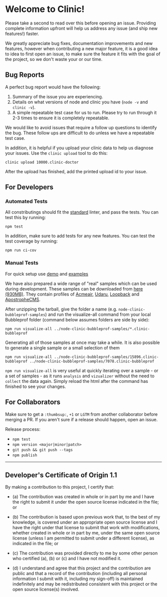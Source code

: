 # Welcome to Clinic!

Please take a second to read over this before opening an issue. Providing complete information upfront will help us address any issue (and ship new features!) faster.

We greatly appreciate bug fixes, documentation improvements and new features, however when contributing a new major feature, it is a good idea to idea to first open an issue, to make sure the feature it fits with the goal of the project, so we don't waste your or our time.

## Bug Reports

A perfect bug report would have the following:

1. Summary of the issue you are experiencing.
2. Details on what versions of node and clinic you have (`node -v` and `clinic -v`).
3. A simple repeatable test case for us to run. Please try to run through it 2-3 times to ensure it is completely repeatable.

We would like to avoid issues that require a follow up questions to identify the bug. These follow ups are difficult to do unless we have a repeatable test case.

In addition, it is helpful if you upload your clinic data to help us diagnose your issues.
Use the `clinic upload` tool to do this:

```
clinic upload 10000.clinic-doctor
```

After the upload has finished, add the printed upload id to your issue.

## For Developers

### Automated Tests

All constributings should fit the [standard](https://github.com/standard/standard) linter, and pass the tests.
You can test this by running:

```
npm test
```

In addition, make sure to add tests for any new features.
You can test the test coverage by running:

```
npm run ci-cov
```

### Manual Tests

For quick setup use [demo](https://github.com/nearform/node-clinic-bubbleprof-demo) and [examples](https://github.com/nearform/node-clinic-bubbleprof-examples)

We have also prepared a wide range of "real" samples which can be used during development. These samples can be downloaded from [here (930MB)](https://clinic-submit.nearform.net/data/bulk?id=fac951815d06615f0ca7ac5a813204777a0a6bf748b2d659f7cb3796623bb0ca&id=e6729cb8d620dad4e4540a3c4c67e25e5a7b6294160f06d6cfd2d4e28c677c1f&id=3fac27a61b1d1f5619e2d976103ad4a9e5bd0e45a36289beed0452f4d052df20&id=0654292db03925a0e5a3fb353d0356aca91fe6ce70f17a2332edefbcc46e72f7&id=77797d77e6e79aa87296066f1a71ba88f613f27415f638bd307d7cdbb1e64fdf&id=16b85abb28cf5a486c704f65012ac8ccece66333ca51af2e12f450d472a3b666&id=0ea0e4b4a3edf675221b0cd2dfe274ae8c022a3bf2bcb33561ca255d10c1c027&id=10fa1f93ef424a9201acf368a90c46408736ef62a702412acfdbd2814838ce54&id=59e873d5673ff64ccb5400b0a5491fa54c6c138de532cbbe84ba711fae54494e&id=a5f5089b5a87e3b6c4c37f69e6a664d523acf3dd3bee275e39c9b963d74ba4e0&id=f4a1bd1972336d48e4f18ea7d313dd17d2cb12fc7229a0dddea374ffcf2f6722&id=a39d6b7f4e74b7fea4678b20499225d5b577c3e81130bedb41146cd035146206&id=d2db315afb3c7b9fffa097ab287ae64109d04f9a92bace0584e8d6ce3854828a&id=1e06931188c30c0f56063f7e6d62e900c9190aba277a6008bcf949080ef70a7f&id=07a89d14bb38f1b166b8bec797618434f81f083a93696bd69b8cb65526746ccc&id=3e0d15f1337263d48056d5908eaa7e1828060ecf002036428522cef19323322c&id=154c5986b633572969c1baa2c9ef322d1e007464390fb9ab29648f1e8bfca888&id=7a980817d360185c502b5fe7842803ece6029690987a1cf715e1a046b63f9dd0&id=c9f50c0a0bb042ed05f217b097b31e0b1a34309a925e3b2dd2871ff3a6c2dab6). They contain profiles of [Acmeair](https://github.com/acmeair/acmeair-nodejs), [Udaru](https://github.com/nearform/udaru), [Loopback](http://loopback.io/doc/en/lb3/Getting-started-with-LoopBack.html) and [ApostropheCMS](https://apostrophecms.org/docs/tutorials/getting-started/creating-your-first-project.html).

After unzipping the tarball, give the folder a name (e.g. `node-clinic-bubbleprof-samples`) and run the visualize-all command from your local Bubbleprof folder (command below assumes folders are side by side):
```
npm run visualize-all ../node-clinic-bubbleprof-samples/*.clinic-bubbleprof
```
Generating all of those samples at once may take a while. It is also possible to generate a single sample or a small selection of them
```
npm run visualize-all ../node-clinic-bubbleprof-samples/15896.clinic-bubbleprof ../node-clinic-bubbleprof-samples/7078.clinic-bubbleprof
```

`npm run visualize-all` is very useful at quickly iterating over a sample - or a set of samples - as it runs `analysis` and `vizualizer` without the need to `collect` the data again. Simply reload the html after the command has finished to see your changes.

## For Collaborators

Make sure to get a `:thumbsup:`, `+1` or `LGTM` from another collaborator before merging a PR. If you aren't sure if a release should happen, open an issue.

Release process:

- `npm test`
- `npm version <major|minor|patch>`
- `git push && git push --tags`
- `npm publish`

-----------------------------------------

<a id="developers-certificate-of-origin"></a>
## Developer's Certificate of Origin 1.1

By making a contribution to this project, I certify that:

* (a) The contribution was created in whole or in part by me and I
  have the right to submit it under the open source license
  indicated in the file; or

* (b) The contribution is based upon previous work that, to the best
  of my knowledge, is covered under an appropriate open source
  license and I have the right under that license to submit that
  work with modifications, whether created in whole or in part
  by me, under the same open source license (unless I am
  permitted to submit under a different license), as indicated
  in the file; or

* (c) The contribution was provided directly to me by some other
  person who certified (a), (b) or (c) and I have not modified
  it.

* (d) I understand and agree that this project and the contribution
  are public and that a record of the contribution (including all
  personal information I submit with it, including my sign-off) is
  maintained indefinitely and may be redistributed consistent with
  this project or the open source license(s) involved.

